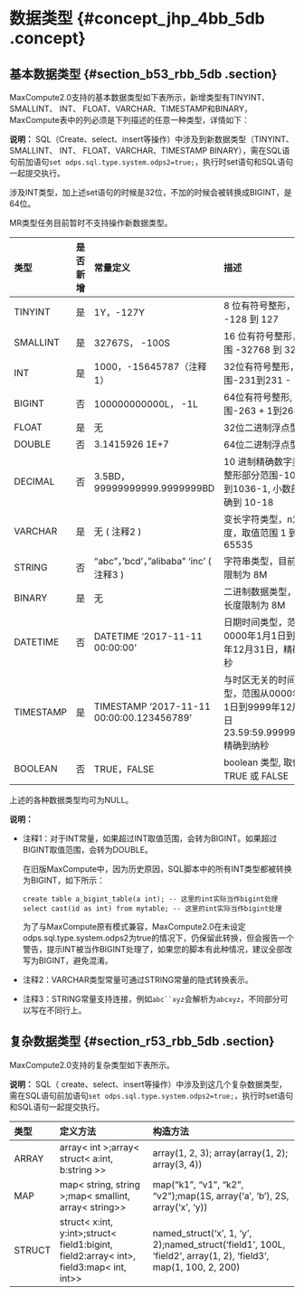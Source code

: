 # 数据类型 {#concept_jhp_4bb_5db .concept}

## 基本数据类型 {#section_b53_rbb_5db .section}

MaxCompute2.0支持的基本数据类型如下表所示，新增类型有TINYINT、SMALLINT、 INT、 FLOAT、VARCHAR、TIMESTAMP和BINARY，MaxCompute表中的列必须是下列描述的任意一种类型，详情如下：

**说明：** SQL（Create、select、insert等操作）中涉及到新数据类型（TINYINT、SMALLINT、 INT、 FLOAT、VARCHAR、TIMESTAMP BINARY），需在SQL语句前加语句`set odps.sql.type.system.odps2=true;`，执行时set语句和SQL语句一起提交执行。

涉及INT类型，加上述set语句的时候是32位，不加的时候会被转换成BIGINT，是64位。

MR类型任务目前暂时不支持操作新数据类型。

|类型|是否新增|常量定义|描述|
|:-|:---|:---|:-|
|TINYINT|是|1Y，-127Y|8 位有符号整形，范围 -128 到 127|
|SMALLINT|是|32767S， -100S|16 位有符号整形， 范围 -32768 到 32767|
|INT|是|1000，-15645787（注释1）|32位有符号整形，范围-231到231 - 1|
|BIGINT|否|100000000000L， -1L|64位有符号整形, 范围-263 + 1到263 - 1|
|FLOAT|是|无|32位二进制浮点型|
|DOUBLE|否|3.1415926 1E+7|64位二进制浮点型|
|DECIMAL|否|3.5BD， 99999999999.9999999BD|10 进制精确数字类型，整形部分范围-1036+1到1036-1, 小数部分精确到 10-18|
|VARCHAR|是|无 \( 注释2 \)|变长字符类型，n为长度，取值范围 1 到 65535|
|STRING|否|“abc”，’bcd’，”alibaba” ‘inc’ \( 注释3 \)|字符串类型，目前长度限制为 8M|
|BINARY|是|无|二进制数据类型，目前长度限制为 8M|
|DATETIME|否|DATETIME ‘2017-11-11 00:00:00’|日期时间类型，范围从0000年1月1日到9999年12月31日，精确到毫秒|
|TIMESTAMP|是|TIMESTAMP ‘2017-11-11 00:00:00.123456789’|与时区无关的时间戳类型，范围从0000年1月1日到9999年12月31日 23.59:59.999999999, 精确到纳秒|
|BOOLEAN|否|TRUE，FALSE|boolean 类型, 取值 TRUE 或 FALSE|

上述的各种数据类型均可为NULL。

**说明：** 

-   注释1：对于INT常量，如果超过INT取值范围，会转为BIGINT。如果超过BIGINT取值范围，会转为DOUBLE。

    在旧版MaxCompute中，因为历史原因，SQL脚本中的所有INT类型都被转换为BIGINT，如下所示：

    ```
    create table a_bigint_table(a int); -- 这里的int实际当作bigint处理
    select cast(id as int) from mytable; -- 这里的int实际当作bigint处理
    ```

    为了与MaxCompute原有模式兼容，MaxCompute2.0在未设定odps.sql.type.system.odps2为true的情况下，仍保留此转换，但会报告一个警告，提示INT被当作BIGINT处理了，如果您的脚本有此种情况，建议全部改写为BIGINT，避免混淆。

-   注释2：VARCHAR类型常量可通过STRING常量的隐式转换表示。
-   注释3：STRING常量支持连接，例如`abc``xyz`会解析为`abcxyz`，不同部分可以写在不同行上。

## 复杂数据类型 {#section_r53_rbb_5db .section}

MaxCompute2.0支持的复杂类型如下表所示。

**说明：** SQL（ create、select、insert等操作）中涉及到这几个复杂数据类型，需在SQL语句前加语句`set odps.sql.type.system.odps2=true;`，执行时set语句和SQL语句一起提交执行。

|类型|定义方法|构造方法|
|:-|:---|:---|
|ARRAY|array< int \>;array< struct< a:int, b:string \>\>|array\(1, 2, 3\); array\(array\(1, 2\); array\(3, 4\)\)|
|MAP|map< string, string \>;map< smallint, array< string\>\>|map\(“k1”, “v1”, “k2”, “v2”\);map\(1S, array\(‘a’, ‘b’\), 2S, array\(‘x’, ‘y\)\)|
|STRUCT|struct< x:int, y:int\>;struct< field1:bigint, field2:array< int\>, field3:map< int, int\>\>|named\_struct\(‘x’, 1, ‘y’, 2\);named\_struct\(‘field1’, 100L, ‘field2’, array\(1, 2\), ‘field3’, map\(1, 100, 2, 200\)|

